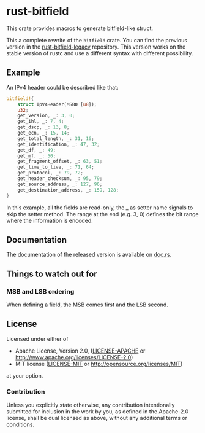 rust-bitfield
=============

This crate provides macros to generate bitfield-like struct.

This a complete rewrite of the `bitfield` crate.
You can find the previous version in the [rust-bitfield-legacy](https://github.com/dzamlo/rust-bitfield-legacy) repository. This version works on the stable version of rustc and use a different syntax with different possibility.


## Example

An IPv4 header could be described like that:

```rust
bitfield!{
    struct IpV4Header(MSB0 [u8]);
    u32;
    get_version, _: 3, 0;
    get_ihl, _: 7, 4;
    get_dscp, _: 13, 8;
    get_ecn, _: 15, 14;
    get_total_length, _: 31, 16;
    get_identification, _: 47, 32;
    get_df, _: 49;
    get_mf, _: 50;
    get_fragment_offset, _: 63, 51;
    get_time_to_live, _: 71, 64;
    get_protocol, _: 79, 72;
    get_header_checksum, _: 95, 79;
    get_source_address, _: 127, 96;
    get_destination_address, _: 159, 128;
}
```

In this example, all the fields are read-only, the _ as setter name signals to skip the setter method.
The range at the end (e.g. 3, 0) defines the bit range where the information is encoded.

## Documentation

The documentation of the released version is available on [doc.rs](https://docs.rs/bitfield).

## Things to watch out for

### MSB and LSB ordering

When defining a field, the MSB comes first and the LSB second.

## License

Licensed under either of

 * Apache License, Version 2.0, ([LICENSE-APACHE](LICENSE-APACHE) or http://www.apache.org/licenses/LICENSE-2.0)
 * MIT license ([LICENSE-MIT](LICENSE-MIT) or http://opensource.org/licenses/MIT)

at your option.

### Contribution

Unless you explicitly state otherwise, any contribution intentionally
submitted for inclusion in the work by you, as defined in the Apache-2.0
license, shall be dual licensed as above, without any additional terms or
conditions.
